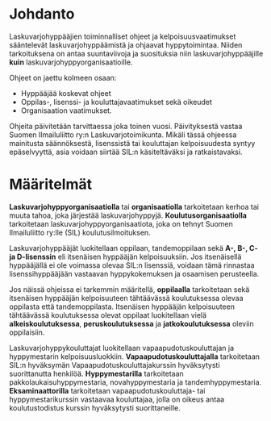 Johdanto
=======

Laskuvarjohyppääjien toiminnalliset ohjeet ja kelpoisuusvaatimukset sääntelevät laskuvarjohyppäämistä ja ohjaavat hyppytoimintaa. Niiden tarkoituksena on antaa suuntaviivoja ja suosituksia niin laskuvarjohyppääjille **kuin** laskuvarjohyppyorganisaatioille.

Ohjeet on jaettu kolmeen osaan:

* Hyppääjää koskevat ohjeet
* Oppilas-, lisenssi- ja kouluttajavaatimukset sekä oikeudet
* Organisaation vaatimukset.

Ohjeita päivitetään tarvittaessa joka toinen vuosi. Päivityksestä vastaa Suomen Ilmailuliitto ry:n Laskuvarjotoimikunta.
Mikäli tässä ohjeessa mainitusta säännöksestä, lisenssistä tai kouluttajan kelpoisuudesta syntyy epäselvyyttä, asia voidaan siirtää SIL:n käsiteltäväksi ja ratkaistavaksi.

Määritelmät
=======

**Laskuvarjohyppyorganisaatiolla** tai **organisaatiolla** tarkoitetaan kerhoa tai muuta tahoa, joka järjestää laskuvarjohyppyjä. **Koulutusorganisaatiolla** tarkoitetaan laskuvarjohyppyorganisaatiota, joka on tehnyt Suomen Ilmailuliitto ry:lle (SIL) koulutusilmoituksen.

Laskuvarjohyppääjät luokitellaan oppilaan, tandemoppilaan sekä **A-, B-, C- ja D-lisenssin** eli itsenäisen hyppääjän kelpoisuuksiin. Jos itsenäisellä hyppääjällä ei ole voimassa olevaa SIL:n lisenssiä, voidaan tämä rinnastaa lisenssihyppääjään
vastaavan hyppykokemuksen ja osaamisen perusteella.

Jos näissä ohjeissa ei tarkemmin määritellä, **oppilaalla** tarkoitetaan sekä itsenäisen hyppääjän kelpoisuuteen tähtäävässä koulutuksessa olevaa oppilasta että tandemoppilasta. Itsenäisen hyppääjän kelpoisuuteen tähtäävässä koulutuksessa
olevat oppilaat luokitellaan vielä **alkeiskoulutuksessa**, **peruskoulutuksessa** ja **jatkokoulutuksessa** oleviin oppilaisiin.

Laskuvarjohyppykouluttajat luokitellaan vapaapudotuskouluttajan ja hyppymestarin kelpoisuusluokkiin. **Vapaapudotuskouluttajalla** tarkoitetaan SIL:n hyväksymän Vapaapudotuskouluttajakurssin hyväksytysti suorittanutta henkilöä. **Hyppymestarilla** tarkoitetaan pakkolaukaisuhyppymestaria, novahyppymestaria ja tandemhyppymestaria. **Eksaminaattorilla** tarkoitetaan vapaapudotuskouluttaja- tai hyppymestarikurssin vastaavaa kouluttajaa, jolla on oikeus antaa koulutustodistus kurssin hyväksytysti suorittaneille.